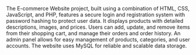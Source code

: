 The E-commerce Website project, built using a combination of HTML, CSS, JavaScript, and PHP, features a secure login and registration system with password hashing to protect user data. It displays products with detailed descriptions, images, and prices. Users can add, update, and remove items from their shopping cart, and manage their orders and order history. An admin panel allows for easy management of products, categories, and user accounts. The website uses MySQL for reliable and scalable data storage.
